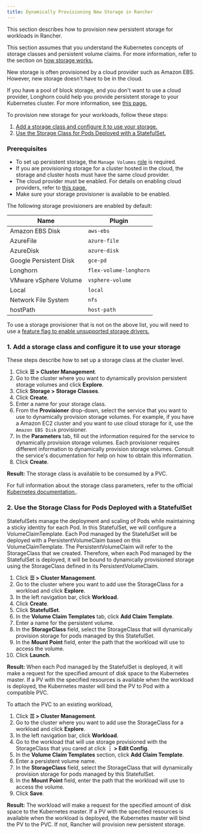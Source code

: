 ```yaml
---
title: Dynamically Provisioning New Storage in Rancher
---
```


<head>
  <link rel="canonical" href="https://ranchermanager.docs.rancher.com/how-to-guides/new-user-guides/manage-clusters/create-kubernetes-persistent-storage/manage-persistent-storage/dynamically-provision-new-storage"/>
</head>

This section describes how to provision new persistent storage for workloads in Rancher.

This section assumes that you understand the Kubernetes concepts of storage classes and persistent volume claims. For more information, refer to the section on [how storage works.](about-persistent-storage.md)

New storage is often provisioned by a cloud provider such as Amazon EBS. However, new storage doesn't have to be in the cloud.

If you have a pool of block storage, and you don't want to use a cloud provider, Longhorn could help you provide persistent storage to your Kubernetes cluster. For more information, see [this page.](../../../../../integrations-in-rancher/longhorn.md)

To provision new storage for your workloads, follow these steps:

1. [Add a storage class and configure it to use your storage.](#1-add-a-storage-class-and-configure-it-to-use-your-storage)
2. [Use the Storage Class for Pods Deployed with a StatefulSet.](#2-use-the-storage-class-for-pods-deployed-with-a-statefulset)

### Prerequisites

- To set up persistent storage, the `Manage Volumes` [role](../../../authentication-permissions-and-global-configuration/manage-role-based-access-control-rbac/cluster-and-project-roles.md#project-role-reference) is required.
- If you are provisioning storage for a cluster hosted in the cloud, the storage and cluster hosts must have the same cloud provider.
- The cloud provider must be enabled. For details on enabling cloud providers, refer to [this page.](../../../kubernetes-clusters-in-rancher-setup/set-up-cloud-providers/set-up-cloud-providers.md)
- Make sure your storage provisioner is available to be enabled.

The following storage provisioners are enabled by default:

Name | Plugin
--------|----------
Amazon EBS Disk | `aws-ebs`
AzureFile | `azure-file`
AzureDisk | `azure-disk`
Google Persistent Disk | `gce-pd`
Longhorn | `flex-volume-longhorn`
VMware vSphere Volume |  `vsphere-volume`
Local | `local`
Network File System | `nfs`
hostPath | `host-path`

To use a storage provisioner that is not on the above list, you will need to use a [feature flag to enable unsupported storage drivers.](../../../../advanced-user-guides/enable-experimental-features/unsupported-storage-drivers.md)

### 1. Add a storage class and configure it to use your storage

These steps describe how to set up a storage class at the cluster level.

1. Click **☰ > Cluster Management**.
1. Go to the cluster where you want to dynamically provision persistent storage volumes and click **Explore**.
1. Click **Storage > Storage Classes**.
1. Click **Create**.
1. Enter a name for your storage class.
1. From the **Provisioner** drop-down, select the service that you want to use to dynamically provision storage volumes. For example, if you have a Amazon EC2 cluster and you want to use cloud storage for it, use the `Amazon EBS Disk` provisioner.
1. In the **Parameters** tab, fill out the information required for the service to dynamically provision storage volumes. Each provisioner requires different information to dynamically provision storage volumes. Consult the service's documentation for help on how to obtain this information.
1. Click **Create**.

**Result:** The storage class is available to be consumed by a PVC.

For full information about the storage class parameters, refer to the official [Kubernetes documentation.](https://kubernetes.io/docs/concepts/storage/storage-classes/#parameters).

### 2. Use the Storage Class for Pods Deployed with a StatefulSet

StatefulSets manage the deployment and scaling of Pods while maintaining a sticky identity for each Pod. In this StatefulSet, we will configure a VolumeClaimTemplate. Each Pod managed by the StatefulSet will be deployed with a PersistentVolumeClaim based on this VolumeClaimTemplate. The PersistentVolumeClaim will refer to the StorageClass that we created. Therefore, when each Pod managed by the StatefulSet is deployed, it will be bound to dynamically provisioned storage using the StorageClass defined in its PersistentVolumeClaim.

1. Click **☰ > Cluster Management**.
1. Go to the cluster where you want to add use the StorageClass for a workload and click **Explore**.
1. In the left navigation bar, click **Workload**.
1. Click **Create**.
1. Click **StatefulSet**.
1. In the **Volume Claim Templates** tab, click **Add Claim Template**.
1. Enter a name for the persistent volume.
1. In the **StorageClass** field, select the StorageClass that will dynamically provision storage for pods managed by this StatefulSet.
1. In the **Mount Point** field, enter the path that the workload will use to access the volume.
1. Click **Launch**.

**Result:** When each Pod managed by the StatefulSet is deployed, it will make a request for the specified amount of disk space to the Kubernetes master. If a PV with the specified resources is available when the workload is deployed, the Kubernetes master will bind the PV to Pod with a compatible PVC.

To attach the PVC to an existing workload,

1. Click **☰ > Cluster Management**.
1. Go to the cluster where you want to add use the StorageClass for a workload and click **Explore**.
1. In the left navigation bar, click **Workload**.
1. Go to the workload that will use storage provisioned with the StorageClass that you cared at click **⋮ > Edit Config**.
1. In the **Volume Claim Templates** section, click **Add Claim Template**.
1. Enter a persistent volume name.
1. In the **StorageClass** field, select the StorageClass that will dynamically provision storage for pods managed by this StatefulSet.
1. In the **Mount Point** field, enter the path that the workload will use to access the volume.
1. Click **Save**.

**Result:** The workload will make a request for the specified amount of disk space to the Kubernetes master. If a PV with the specified resources is available when the workload is deployed, the Kubernetes master will bind the PV to the PVC. If not, Rancher will provision new persistent storage.
